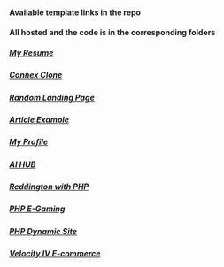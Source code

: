 #### Available template links in the repo
#### All hosted and the code is in the corresponding folders
 

##### <a href="https://codewithwest.github.io/templates/resume/">My Resume</a>
##### <a href="https://codewithwest.github.io/templates/connex_clone/">Connex Clone</a>
##### <a href="https://codewithwest.github.io/templates/landing/">Random Landing Page</a>
##### <a href="https://codewithwest.github.io/templates/article/">Article Example</a>
##### <a href="https://codewithwest.github.io/templates/profile-101/">My Profile</a>
##### <a href="https://codewithwest.github.io/templates/ai_hub/">AI HUB</a>
##### <a href="https://codewithwest.github.io/templates/reddington_php/">Reddington with PHP</a>
##### <a href="https://codewithwest.github.io/templates/reversed_php/">PHP E-Gaming</a>
##### <a href="https://codewithwest.github.io/templates/php_dynamic/">PHP Dynamic Site</a>
##### <a href="https://codewithwest.github.io/templates/velocity_vi_php/">Velocity IV E-commerce</a>



